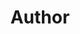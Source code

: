 ---
title: Author
description: Author
sections:
  - type: hero_section
    template: hero_section
    title: Author
    align: center
    has_background: true
    design:
      container: false
      background:
        color: gray
        gradient_start: ''
        gradient_end: ''
        image: uploads/banner.jpg
        image_size: cover
        image_position: center
    advanced:
      section_class: 'bg-grey py-12 px-3'
      container_style: ''
      container_class: ''
---